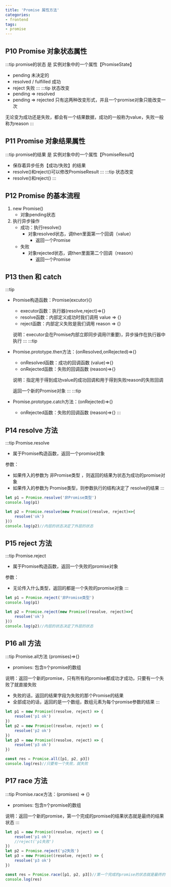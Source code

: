 ```yaml
---
title: 'Promise 属性方法'
categories:
- frontend
tags:
- promise
---
```


## P10 Promise 对象状态属性
:::tip
promise的状态 是 实例对象中的一个属性【PromiseState】
* pending   未决定的
* resolved / fulfilled  成功
* reject    失败
:::
:::tip
状态改变
* pending => resolved
* pending => rejected
只有这两种改变形式，并且一个promise对象只能改变一次

无论变为成功还是失败，都会有一个结果数据，成功的一般称为value，失败一般称为reason
:::

## P11 Promise 对象结果属性
:::tip
promise的结果 是 实例对象中的一个属性【PromiseResult】
* 保存着异步任务【成功/失败】的结果
* resolve()和reject()可以修改PromiseResult
:::
:::tip
状态改变
* resolve()和reject()
:::


## P12 Promise 的基本流程
1. new Promise()
    * 对象pending状态
2. 执行异步操作
    * 成功：执行resolve()
        * 对象resolved状态，调then里面第一个回调（value）
            * 返回一个Promise
    * 失败
        * 对象rejected状态，调then里面第二个回调（reason）
            * 返回一个Promise

## P13 then 和 catch
:::tip
* Promise构造函数：Promise(excutor){}
    * executor函数：执行器(resolve,reject)=>{}
    * resolve函数：内部定义成功时我们调用 value => {}
    * reject函数：内部定义失败是我们调用 reason => {}
 
    说明：executor会在Promise内部立即同步调用(!!重要)，异步操作在执行器中执行
:::
:::tip
* Promise.prototype.then方法：(onResolved,onRejected)=>{}
    * onResolved函数：成功的回调函数 (value)=>{}
    * onRejected函数：失败的回调函数 (reason)=>{}
 
    说明：指定用于得到成功value的成功回调和用于得到失败reason的失败回调
    
    返回一个新的Promise对象
:::
:::tip
* Promise.prototype.catch方法：(onRejected)=>{}
    * onRejected函数：失败的回调函数 (reason)=>{}
:::

## P14 resolve 方法
:::tip
Promise.resolve
* 属于Promise构造函数，返回一个promise对象

参数：
* 如果传入的参数为 非Promise类型 ，则返回的结果为状态为成功的promise对象
* 如果传入的参数为 Promise类型，则参数执行的结构决定了 resolve的结果
:::
```js
let p1 = Promise.resolve('非Promise类型')
console.log(p1)

let p2 = Promise.resolve(new Promise((resolve, reject)=>{
    resolve('ok')
}))
console.log(p2)//内层的状态决定了外层的状态
```

## P15 reject 方法
:::tip
Promise.reject
* 属于Promise构造函数，返回一个失败的promise对象

参数：
* 无论传入什么类型，返回的都是一个失败的promise对象
:::
```js
let p1 = Promise.reject('非Promise类型')
console.log(p1)

let p2 = Promise.reject(new Promise((resolve, reject)=>{
    resolve('ok')
}))
console.log(p2)//内层的状态决定了外层的状态
```

## P16 all 方法
:::tip
Promise.all方法 (promises)=>{}
* promises: 包含n个promise的数组

说明：返回一个新的promise，只有所有的promise都成功才成功，只要有一个失败了就直接失败
* 失败的话，返回的结果字段为失败的那个Promise的结果
* 全部成功的话，返回的是一个数组，数组元素为每个promise参数的结果
:::
```js
let p1 = new Promise((resolve, reject) => {
    resolve('p1 ok')
})
let p2 = new Promise((resolve, reject) => {
    resolve('p2 ok')
})
let p3 = new Promise((resolve, reject) => {
    resolve('p3 ok')
})

const res = Promise.all([p1, p2, p3])
console.log(res)//只要有一个失败，就失败
```

## P17 race 方法
:::tip
Promise.race方法：(promises) => {}
* promises: 包含n个promise的数组

说明：返回一个新的promise，第一个完成的promise的结果状态就是最终的结果状态
:::
```js
let p1 = new Promise((resolve, reject) => {
    resolve('p1 ok')
    //reject('p1失败')
})
let p2 = Promise.reject('p2失败')
let p3 = new Promise((resolve, reject) => {
    resolve('p3 ok')
})

const res = Promise.race([p1, p2, p3])//第一个完成的promise的状态就是最终的状态
console.log(res)
```